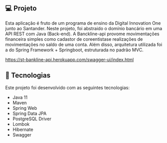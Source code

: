 ## 💻 Projeto
Esta aplicação é fruto de um programa de ensino da Digital Innovation One junto ao Santander. Neste projeto, foi abstraido o domínio bancário em uma API REST com Java (Back-end). A Banckline-api provome movimentações financeira simples como cadastor de coreentistase realizações de movimentações no saldo de uma conta. Além disso, arquitetura utilizada foi a do Spring Framework + Springboot, estruturada no padrão MVC.

https://st-bankline-api.herokuapp.com/swagger-ui/index.html

## 🚀 Tecnologias

Este projeto foi desenvolvido com as seguintes tecnologias:
 - Java 11
 - Maven
 - Spring Web
 - Spring Data JPA
 - PostgreSQL Driver
 - Lombok
 - Hibernate
 - Swagger
